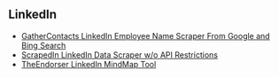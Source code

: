 ## LinkedIn

- [GatherContacts LinkedIn Employee Name Scraper From Google and Bing Search](https://github.com/clr2of8/GatherContacts)
- [ScrapedIn LinkedIn Data Scraper w/o API Restrictions](https://github.com/dchrastil/ScrapedIn)
- [TheEndorser LinkedIn MindMap Tool](https://github.com/eth0izzle/the-endorser)